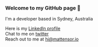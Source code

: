 ### Welcome to my GitHub page 👋

I'm a developer based in Sydney, Australia
 
Here is my [LinkedIn profile](https://www.linkedin.com/in/matt-ensor)  
Chat to me on [twitter](https://twitter.com/mattensor_io)  
Reach out to me at [hi@mattensor.io](mailto:hi@mattensor.io)  


<!--
**Mattensor/Mattensor** is a ✨ _special_ ✨ repository because its `README.md` (this file) appears on your GitHub profile.

Here are some ideas to get you started:

- 🔭 I’m currently working on ...
- 🌱 I’m currently learning ...
- 👯 I’m looking to collaborate on ...
- 🤔 I’m looking for help with ...
- 💬 Ask me about ...
- 📫 How to reach me: ...
- 😄 Pronouns: ...
- ⚡ Fun fact: ...

My site is at [mattensor.io](https://mattensor.io/) 
-->

